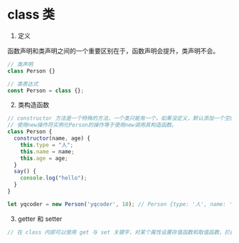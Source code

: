 # class 类

1. 定义

函数声明和类声明之间的一个重要区别在于，函数声明会提升，类声明不会。

```js
// 类声明
class Person {}

// 类表达式
const Person = class {};
```

2. 类构造函数

```js
// constructor 方法是一个特殊的方法，一个类只能有一个，如果没定义，默认添加一个空的constructor函数
// 使用new操作符实例化Person的操作等于使用new调用其构造函数。
class Person {
  constructor(name, age) {
    this.type = "人";
    this.name = name;
    this.age = age;
  }
  say() {
    console.log("hello");
  }
}

let yqcoder = new Person('yqcoder', 18); // Person {type: '人', name: 'yqcoder', age: 18}
```

3. getter 和 setter

```js
// 在 class 内部可以使用 get 与 set 关键字，对某个属性设置存值函数和取值函数，拦截该属性的存取行为。

```